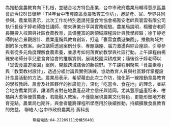 為推動食農教育向下扎根，並結合地方特色產業，台中市政府農業局輔導豐原區農會於今(28)日舉辦「114年台中市豐原區食農教育工作坊」，邀請產、官、學界共同參與。農業局表示，此次工作坊特別邀請兒童食育協會楊雅安老師與寰雲有限公司執行長徐于婷老師擔任講師，帶來專業分享與實務經驗。農業局說明，楊雅安老師長期投入校園與社區食農教育，具備豐富的跨領域課程設計與教學經驗；徐于婷老師則結合景觀設計、農業產銷與教育創新，打造「寰雲食農遊樂園」，推動跨域共創的多元教案。兩位講師透過案例分享、專題講座、腦力激盪與綜合座談，引導參與者從多元角度理解食農素養，並思考如何落實於教學與社區行動。上午課程由楊雅安老師分享兒童食育協會的推廣實例，展現校園深耕成果；隨後徐于婷老師以「寰雲食農遊樂園」案例，開啟跨域結合的新視野。下午課程則聚焦「食農素養」與「教案教材設計」，透過分組討論與實例演練，協助教育人員與社區夥伴掌握設計食農活動的方法。農業局表示，希望藉由此次工作坊，強化第一線推動食農教育的學校教師、農會及社區夥伴的推廣能力，深化「吃當令、食在地」的理念，並結合地方農業資源，讓消費者對在地農產品建立信任與認同。尤其豐原盛產稻米、柑橘與大蔥等優質農產，若能融入教案，不僅能展現農業文化特色，更能形塑地方教育亮點。農業局也期許，與會者能將課程所學應用於後續推動，持續擴散食農教育的效益。
                聯絡人:台中市政府農業局 黃科長
            
                聯絡電話:04-22289111分機56401
            
